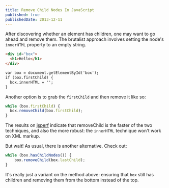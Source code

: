 ```yaml
---
title: Remove Child Nodes In JavaScript
published: true
publishedDate: 2013-12-11
---
```


After discovering whether an element has children, one may want to go ahead and remove them. The brutalist approach involves setting the node's `innerHTML` property to an empty string.

```html
<div id="box">
  <h1>Hello</h1>
</div>

var box = document.getElementById('box');
if (box.firstChild) {
  box.innerHTML = '';
}
```

Another option is to grab the `firstChild` and then remove it like so:

```js
while (box.firstChild) {
  box.removeChild(box.firstChild);
}
```

The results on [jsperf](http://jsperf.com/innerhtml-vs-removechild) indicate that removeChild is the faster of the two techniques, and also the more robust: the `innerHTML` technique won't work on XML markup.

But wait! As usual, there is another alternative. Check out:

```js
while (box.hasChildNodes()) {
	box.removeChild(box.lastChild);
}
```

It's really just a variant on the method above: ensuring that `box` still has children and removing them from the bottom instead of the top.
